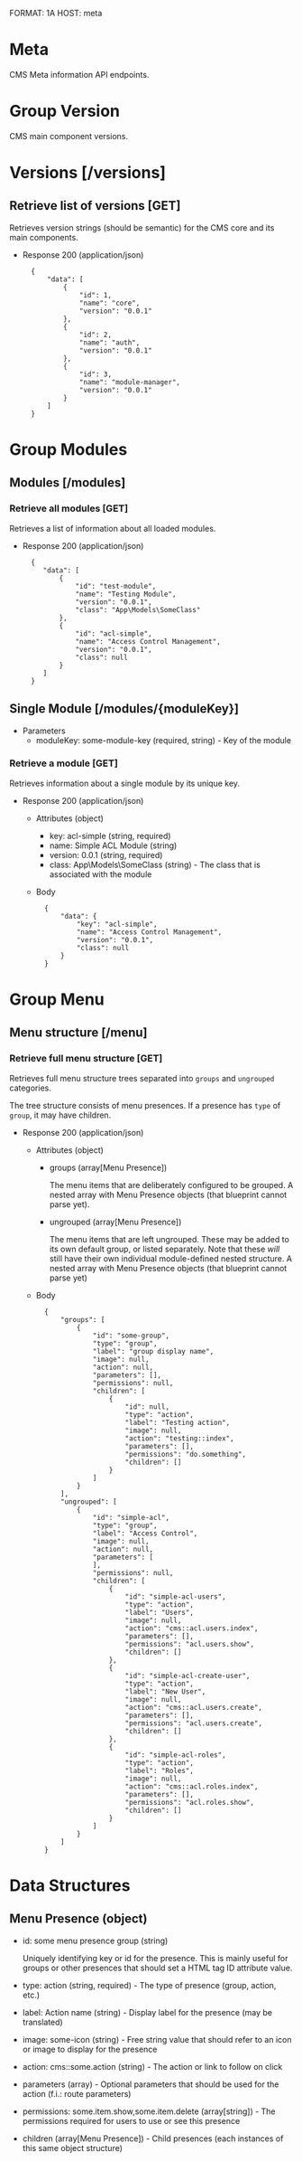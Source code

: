 FORMAT: 1A
HOST: meta

# Meta

CMS Meta information API endpoints.

# Group Version

CMS main component versions.

# Versions [/versions]

## Retrieve list of versions [GET]

Retrieves version strings (should be semantic) for the CMS core and its main components.

+ Response 200 (application/json)

        {
            "data": [
                {
                    "id": 1,
                    "name": "core",
                    "version": "0.0.1"
                },
                {
                    "id": 2,
                    "name": "auth",
                    "version": "0.0.1"
                },
                {
                    "id": 3,
                    "name": "module-manager",
                    "version": "0.0.1"
                }
            ]
        }


# Group Modules 

## Modules [/modules]

### Retrieve all modules [GET]

Retrieves a list of information about all loaded modules.

+ Response 200 (application/json)

        {
           "data": [
               {
                   "id": "test-module",
                   "name": "Testing Module",
                   "version": "0.0.1",
                   "class": "App\Models\SomeClass"
               },
               {
                   "id": "acl-simple",
                   "name": "Access Control Management",
                   "version": "0.0.1",
                   "class": null
               }
           ]
        }


## Single Module [/modules/{moduleKey}]

+ Parameters
    + moduleKey: some-module-key (required, string) - Key of the module

### Retrieve a module [GET]

Retrieves information about a single module by its unique key.

+ Response 200 (application/json)

    + Attributes (object)
        + key: acl-simple (string, required)
        + name: Simple ACL Module (string)
        + version: 0.0.1 (string, required)
        + class: App\Models\SomeClass (string) - The class that is associated with the module

    + Body

            {
                "data": {
                    "key": "acl-simple",
                    "name": "Access Control Management",
                    "version": "0.0.1",
                    "class": null
                }
            }


# Group Menu

## Menu structure [/menu]

### Retrieve full menu structure [GET]

Retrieves full menu structure trees separated into `groups` and `ungrouped` categories.

The tree structure consists of menu presences. 
If a presence has `type` of `group`, it may have children.

+ Response 200 (application/json)

    + Attributes (object)
        + groups (array[Menu Presence])
        
            The menu items that are deliberately configured to be grouped. 
            A nested array with Menu Presence objects (that blueprint cannot parse yet).
            
        + ungrouped (array[Menu Presence])
        
            The menu items that are left ungrouped. These may be added to its own default group, or listed separately.
            Note that these *will* still have their own individual module-defined nested structure.
            A nested array with Menu Presence objects (that blueprint cannot parse yet)

    + Body
    
            {
                "groups": [
                    {
                        "id": "some-group",
                        "type": "group",
                        "label": "group display name",
                        "image": null,
                        "action": null,
                        "parameters": [],
                        "permissions": null,
                        "children": [
                            {
                                "id": null,
                                "type": "action",
                                "label": "Testing action",
                                "image": null,
                                "action": "testing::index",
                                "parameters": [],
                                "permissions": "do.something",
                                "children": []
                            }
                        ]
                    }
                ],
                "ungrouped": [
                    {
                        "id": "simple-acl",
                        "type": "group",
                        "label": "Access Control",
                        "image": null,
                        "action": null,
                        "parameters": [
                        ],
                        "permissions": null,
                        "children": [
                            {
                                "id": "simple-acl-users",
                                "type": "action",
                                "label": "Users",
                                "image": null,
                                "action": "cms::acl.users.index",
                                "parameters": [],
                                "permissions": "acl.users.show",
                                "children": []
                            },
                            {
                                "id": "simple-acl-create-user",
                                "type": "action",
                                "label": "New User",
                                "image": null,
                                "action": "cms::acl.users.create",
                                "parameters": [],
                                "permissions": "acl.users.create",
                                "children": []
                            },
                            {
                                "id": "simple-acl-roles",
                                "type": "action",
                                "label": "Roles",
                                "image": null,
                                "action": "cms::acl.roles.index",
                                "parameters": [],
                                "permissions": "acl.roles.show",
                                "children": []
                            }
                        ]
                    }
                ]
            }


# Data Structures

## Menu Presence (object)
+ id: some menu presence group (string)
    
    Uniquely identifying key or id for the presence.
    This is mainly useful for groups or other presences that should set a HTML tag ID attribute value.

+ type: action (string, required) - The type of presence (group, action, etc.)
+ label: Action name (string) - Display label for the presence (may be translated)
+ image: some-icon (string) - Free string value that should refer to an icon or image to display for the presence
+ action: cms::some.action (string) - The action or link to follow on click
+ parameters (array) - Optional parameters that should be used for the action (f.i.: route parameters)
+ permissions: some.item.show,some.item.delete (array[string]) - The permissions required for users to use or see this presence
+ children (array[Menu Presence]) - Child presences (each instances of this same object structure)
